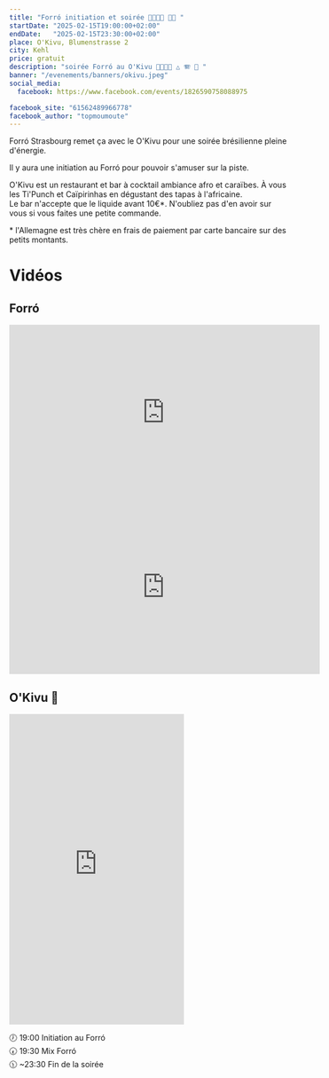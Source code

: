 ```yaml
---
title: "Forró initiation et soirée 💃🇧🇷🕺 📌🍍 "
startDate: "2025-02-15T19:00:00+02:00"
endDate:   "2025-02-15T23:30:00+02:00"
place: O'Kivu, Blumenstrasse 2
city: Kehl
price: gratuit
description: "soirée Forró au O'Kivu 💃🇧🇷🕺 △ 🪗 🥁 "
banner: "/evenements/banners/okivu.jpeg"
social_media:
  facebook: https://www.facebook.com/events/1826590758088975

facebook_site: "61562489966778"
facebook_author: "topmoumoute"
---
```


Forró Strasbourg remet ça avec le O'Kivu pour une soirée brésilienne pleine d'énergie.

Il y aura une initiation au Forró pour pouvoir s'amuser sur la piste.

O'Kivu est un restaurant et bar à cocktail ambiance afro et caraïbes. À vous les Ti'Punch et Caïpirinhas en dégustant des tapas à l'africaine.  
Le bar n'accepte que le liquide avant 10€\*. N'oubliez pas d'en avoir sur vous si vous faites une petite commande.

\* l'Allemagne est très chère en frais de paiement par carte bancaire sur des petits montants.

# Vidéos

## Forró

<iframe width="560" height="315" src="https://www.youtube.com/embed/xCM17UIY6UU" title="YouTube video player" frameborder="0" allow="accelerometer; autoplay; clipboard-write; encrypted-media; gyroscope; picture-in-picture; web-share" referrerpolicy="strict-origin-when-cross-origin" allowfullscreen></iframe>

<iframe width="560" height="315" src="https://www.youtube.com/embed/9O15k6Me0EY" title="YouTube video player" frameborder="0" allow="accelerometer; autoplay; clipboard-write; encrypted-media; gyroscope; picture-in-picture; web-share" referrerpolicy="strict-origin-when-cross-origin" allowfullscreen></iframe>

## O'Kivu 🍍

<iframe width="315" height="560" src="https://youtube.com/embed/ZsR3eWwxAv8" title="YouTube video player" frameborder="0" allow="accelerometer; autoplay; clipboard-write; encrypted-media; gyroscope; picture-in-picture; web-share" referrerpolicy="strict-origin-when-cross-origin" allowfullscreen></iframe>


🕖 19:00 Initiation au Forró  
🕢 19:30 Mix Forró  
🕦 ~23:30 Fin de la soirée